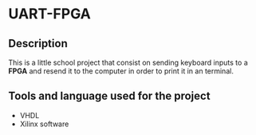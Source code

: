 # UART-FPGA

## Description
This is a little school project that consist on sending keyboard inputs to a **FPGA** and resend it to the computer in order to print it in an terminal.

## Tools and language used for the project
- VHDL
- Xilinx software

